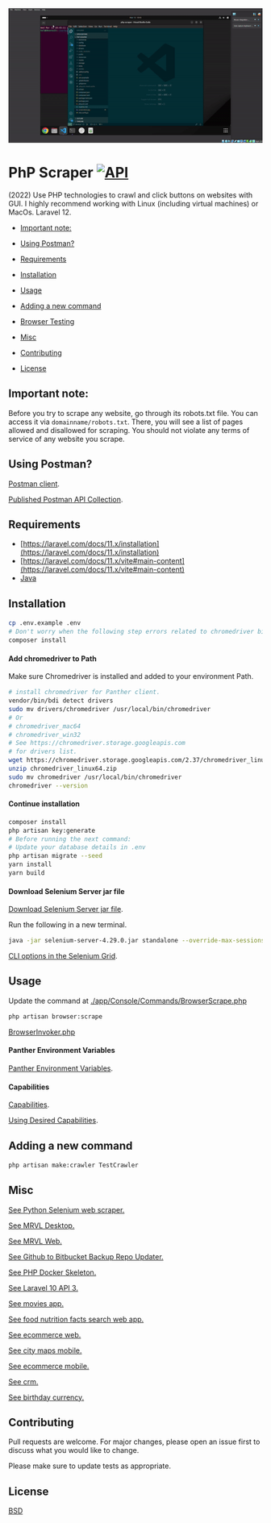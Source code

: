 <img src="https://github.com/kkamara/useful/raw/main/php-scraper.gif" alt="php-scraper.gif" width=""/>

# PhP Scraper [![API](https://github.com/kkamara/php-scraper/actions/workflows/build.yml/badge.svg)](https://github.com/kkamara/php-scraper/actions/workflows/build.yml)

(2022) Use PHP technologies to crawl and click buttons on websites with GUI. I highly recommend working with Linux (including virtual machines) or MacOs. Laravel 12.

* [Important note:](#note)

* [Using Postman?](#postman)

* [Requirements](#requirements)

* [Installation](#installation)

* [Usage](#usage)

* [Adding a new command](#adding-commands)

* [Browser Testing](#testing)

* [Misc](#misc)

* [Contributing](#contributing)

* [License](#license)

## Important note: <a name="note"></a>

Before you try to scrape any website, go through its robots.txt file. You can access it via `domainname/robots.txt`. There, you will see a list of pages allowed and disallowed for scraping. You should not violate any terms of service of any website you scrape.

<a name="postman"></a>
## Using Postman?

[Postman client](https://www.postman.com/).

[Published Postman API Collection](https://documenter.getpostman.com/view/17125932/TzzAKvVe).

## Requirements

* [https://laravel.com/docs/11.x/installation](https://laravel.com/docs/11.x/installation)
* [https://laravel.com/docs/11.x/vite#main-content](https://laravel.com/docs/11.x/vite#main-content)
* [Java](https://www.java.com/en/)

## Installation

```bash
cp .env.example .env
# Don't worry when the following step errors related to chromedriver binary, we will install them right after.
composer install
```

#### Add chromedriver to Path

Make sure Chromedriver is installed and added to your environment Path.

```bash
# install chromedriver for Panther client.
vendor/bin/bdi detect drivers
sudo mv drivers/chromedriver /usr/local/bin/chromedriver
# Or
# chromedriver_mac64
# chromedriver_win32
# See https://chromedriver.storage.googleapis.com
# for drivers list.
wget https://chromedriver.storage.googleapis.com/2.37/chromedriver_linux64.zip
unzip chromedriver_linux64.zip
sudo mv chromedriver /usr/local/bin/chromedriver
chromedriver --version
```

#### Continue installation

```bash
composer install
php artisan key:generate
# Before running the next command:
# Update your database details in .env
php artisan migrate --seed
yarn install
yarn build
```

#### Download Selenium Server jar file

[Download Selenium Server jar file](https://www.selenium.dev/documentation/grid/getting_started/).

Run the following in a new terminal.

```bash
java -jar selenium-server-4.29.0.jar standalone --override-max-sessions true --max-sessions 10
```

[CLI options in the Selenium Grid](https://www.selenium.dev/documentation/grid/configuration/cli_options/).

## Usage

Update the command at [./app/Console/Commands/BrowserScrape.php](https://raw.githubusercontent.com/kkamara/php-scraper/develop/app/Console/Commands/BrowserScrape.php)

```bash
php artisan browser:scrape
```

[BrowserInvoker.php](https://raw.githubusercontent.com/kkamara/php-scraper/develop/app/Console/Commands/BrowserInvoker.php)

#### Panther Environment Variables

[Panther Environment Variables](https://github.com/symfony/panther?tab=readme-ov-file#environment-variables).

#### Capabilities

[Capabilities](https://www.browserstack.com/docs/automate/capabilities).

[Using Desired Capabilities](https://chromedriver.chromium.org/capabilities#h.p_ID_52).

## Adding a new command <a name="adding-commands"></a>

```bash
php artisan make:crawler TestCrawler
```

## Misc

[See Python Selenium web scraper.](https://github.com/kkamara/python-selenium)

[See MRVL Desktop.](https://github.com/kkamara/mrvl-desktop)

[See MRVL Web.](https://github.com/kkamara/mrvl-web)

[See Github to Bitbucket Backup Repo Updater.](https://github.com/kkamara/ghbbupdater)

[See PHP Docker Skeleton.](https://github.com/kkamara/php-docker-skeleton)

[See Laravel 10 API 3.](https://github.com/kkamara/laravel-10-api-3)

[See movies app.](https://github.com/kkamara/movies)

[See food nutrition facts search web app.](https://github.com/kkamara/food-nutrition-facts-search-web-app)

[See ecommerce web.](https://github.com/kkamara/ecommerce-web)

[See city maps mobile.](https://github.com/kkamara/city-maps-mobile)

[See ecommerce mobile.](https://github.com/kkamara/ecommerce-mobile)

[See crm.](https://github.com/kkamara/crm)

[See birthday currency.](https://github.com/kkamara/birthday-currency)

## Contributing
Pull requests are welcome. For major changes, please open an issue first to discuss what you would like to change.

Please make sure to update tests as appropriate.

## License
[BSD](https://opensource.org/licenses/BSD-3-Clause)
